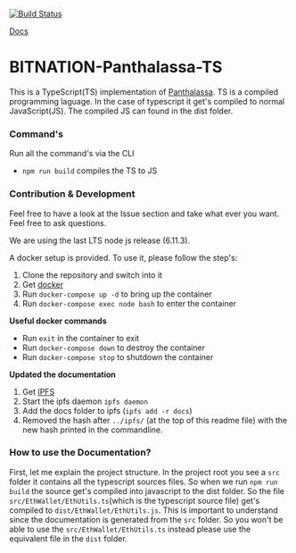 [![Build Status](https://semaphoreci.com/api/v1/florianlenz/bitnation-panthalassa-ts/branches/develop/badge.svg)](https://semaphoreci.com/florianlenz/bitnation-panthalassa-ts)

[Docs](http://ipfs.io/ipfs/QmT7ddf1fXwksXqEug44nJFLWdPA6odo7qDv88qfXR8ZBh)

# BITNATION-Panthalassa-TS
This is a TypeScript(TS) implementation of [Panthalassa](https://docs.google.com/document/d/1qdniz9XerITfhinkZev98w2vnSKkP4p5iwqYk4ajK-Y/edit?ts=5968c50e#heading=h.5x0d5h95i329). TS is a compiled programming laguage. In the case of typescript it get's compiled to normal JavaScript(JS). The compiled JS can found in the dist folder.

### Command's
Run all the command's via the CLI
* `npm run build` compiles the TS to JS

### Contribution & Development
Feel free to have a look at the Issue section and take what ever you want. Feel free to ask questions.

We are using the last LTS node js release (6.11.3).

A docker setup is provided. To use it, please follow the step's:

1. Clone the repository and switch into it
2. Get [docker](https://docker.com)
3. Run `docker-compose up -d` to bring up the container
4. Run `docker-compose exec node bash` to enter the container

**Useful docker commands**
* Run `exit` in the container to exit
* Run `docker-compose down` to destroy the container
* Run `docker-compose stop` to shutdown the container

**Updated the documentation**

1. Get [IPFS](https://ipfs.io/)
2. Start the ipfs daemon `ipfs daemon`
3. Add the docs folder to ipfs (`ipfs add -r docs`)
4. Removed the hash after `../ipfs/` (at the top of this readme file) with the new hash printed in the commandline.

### How to use the Documentation?
First, let me explain the project structure. In the project root you see a `src` folder it contains all the typescript sources files. So when we run `npm run build` the source get's compiled into javascript to the dist folder. So the file `src/EthWallet/EthUtils.ts`(which is the typescript source file) get's compiled to `dist/EthWallet/EthUtils.js`. This is important to understand since the documentation is generated from the `src` folder. So you won't be able to use the `src/EthWallet/EthUtils.ts` instead please use the equivalent file in the `dist` folder. 
